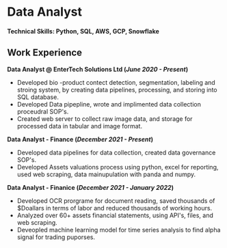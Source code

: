 # Data Analyst

#### Technical Skills: Python, SQL, AWS, GCP, Snowflake


## Work Experience
**Data Analyst @ EnterTech Solutions Ltd (_June 2020 - Present_)**
- Developed bio -product contect detection, segmentation, labeling and stroing system, by creating data pipelines, processing, and storing into SQL database.
- Developed Data pipepline, wrote and implimented data collection proceudral SOP's.
- Created web server to collect raw image data, and storage for processed data in tabular and image format.

**Data Analyst - Finance (_December 2021 - Present_)**
- Developed data pipelines for data collection, created data governance SOP's.
- Developed Assets valuations process using python, excel for reporting, used web scraping, data mainupulation with panda and numpy. 

**Data Analyst - Finanice (_December 2021 - January 2022_)**
- Developed OCR prorgrame for document reading, saved thousands of $Doallars in terms of labor and reduced thousands of working hours.
- Analyzed over 60+ assets financial statements, using API's, files, and web scraping.
- Deveopled machine learning model for time series analysis to find alpha signal for trading puporses. 
